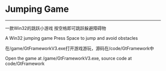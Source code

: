 # Jumping Game

---

一款Win32的跳跃小游戏
按空格即可跳跃躲避障碍物

 A Win32 jumping game
Press Space to jump and avoid obstacles

在/game/GtFrameworkV3.exe打开游戏游玩，源码在/code/GtFramework中

Open the game at /game/GtFrameworkV3.exe, source code at code/GtFramework

